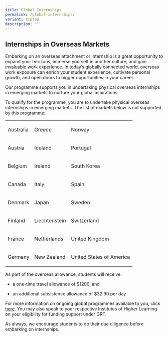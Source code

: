 ```yaml
---
title: Global Internships
permalink: /global-internships/
variant: tiptap
description: ""
---
```

<h2>Internships in Overseas Markets</h2>
<p></p>
<p>Embarking on an overseas attachment or internship is a great opportunity
to expand your horizons, immerse yourself in another culture, and gain
invaluable work experience. In today’s globally connected world, overseas
work exposure can enrich your student experience, cultivate personal growth,
and open doors to bigger opportunities in your career.</p>
<p>Our programme supports you in undertaking physical overseas internships
in emerging markets to nurture your global aspirations.</p>
<p>To qualify for the programme, you are to undertake physical overseas internships
in emerging markets. The list of markets below is not supported by this
programme:</p>
<table style="minWidth: 75px">
<colgroup>
<col>
<col>
<col>
</colgroup>
<tbody>
<tr>
<td rowspan="1" colspan="1">
<p>Australia</p>
</td>
<td rowspan="1" colspan="1">
<p>Greece</p>
</td>
<td rowspan="1" colspan="1">
<p>Norway</p>
</td>
</tr>
<tr>
<td rowspan="1" colspan="1">
<p>Austria</p>
</td>
<td rowspan="1" colspan="1">
<p>Iceland</p>
</td>
<td rowspan="1" colspan="1">
<p>Portugal</p>
</td>
</tr>
<tr>
<td rowspan="1" colspan="1">
<p>Belgium</p>
</td>
<td rowspan="1" colspan="1">
<p>Ireland</p>
</td>
<td rowspan="1" colspan="1">
<p>South Korea</p>
</td>
</tr>
<tr>
<td rowspan="1" colspan="1">
<p>Canada</p>
</td>
<td rowspan="1" colspan="1">
<p>Italy</p>
</td>
<td rowspan="1" colspan="1">
<p>Spain</p>
</td>
</tr>
<tr>
<td rowspan="1" colspan="1">
<p>Denmark</p>
</td>
<td rowspan="1" colspan="1">
<p>Japan</p>
</td>
<td rowspan="1" colspan="1">
<p>Sweden</p>
</td>
</tr>
<tr>
<td rowspan="1" colspan="1">
<p>Finland</p>
</td>
<td rowspan="1" colspan="1">
<p>Liechtenstein</p>
</td>
<td rowspan="1" colspan="1">
<p>Switzerland</p>
</td>
</tr>
<tr>
<td rowspan="1" colspan="1">
<p>France</p>
</td>
<td rowspan="1" colspan="1">
<p>Netherlands</p>
</td>
<td rowspan="1" colspan="1">
<p>United Kingdom</p>
</td>
</tr>
<tr>
<td rowspan="1" colspan="1">
<p>Germany</p>
</td>
<td rowspan="1" colspan="1">
<p>New Zealand</p>
</td>
<td rowspan="1" colspan="1">
<p>United States of America</p>
</td>
</tr>
</tbody>
</table>
<p></p>
<p>As part of the overseas allowance, students will receive:</p>
<ul data-tight="true" class="tight">
<li>
<p>a one-time travel allowance of $1200, and</p>
</li>
<li>
<p>an additional subsistence allowance of $32.90 per day</p>
</li>
</ul>
<p></p>
<p>For more information on ongoing global programmes available to you, click
<a href="https://staging.d8cu29s1ycaje.amplifyapp.com/ongoing-global-programmes/" rel="noopener noreferrer nofollow" target="_blank">here</a>. You may also speak to your respective Institutes of Higher Learning
on your eligibility for funding support under GRT.</p>
<p>As always, we encourage students to do their due diligence before embarking
on internships.</p>